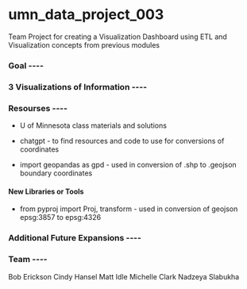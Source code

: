 # umn_data_project_003
Team Project for creating a Visualization Dashboard using ETL and Visualization concepts from previous modules

### Goal ----



### 3 Visualizations of Information ----


### Resourses ----
  - U of Minnesota class materials and solutions
  
  - chatgpt - to find resources and code to use for conversions of coordinates
  
  - import geopandas as gpd - used in conversion of .shp to .geojson boundary coordinates

#### New Libraries or Tools
  - from pyproj import Proj, transform - used in conversion of geojson epsg:3857 to epsg:4326
  


### Additional Future Expansions ----


### Team ----
  Bob Erickson
  Cindy Hansel
  Matt Idle
  Michelle Clark
  Nadzeya Slabukha
